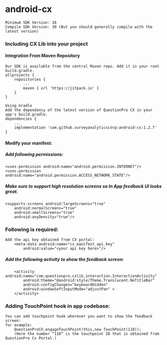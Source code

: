 # android-cx
	Minimum SDK Version: 16
	Compile SDK Version: 30 (But you should generally compile with the latest version)

### Including CX Lib into your project

#### Integration From Maven Repository
	Our SDK is available from the central Maven repo. Add it in your root build.gradle.
	allprojects {
		repositories {
			...
			maven { url 'https://jitpack.io' }
		}
	}

	Using Gradle
	Add the dependancy of the latest version of QuestionPro CX in your app's build.gradle. 
	dependencies {
		...
		implementation 'com.github.surveyanalyticscorp:android-cx:1.2.7'
	}


#### Modify your manifest: 

##### Add following permissions:
  	<uses-permission android:name="android.permission.INTERNET"/>
  	<uses-permission android:name="android.permission.ACCESS_NETWORK_STATE"/>


##### Make sure to support high resolution screens so In App feedback UI looks great. 
  	<supports-screens android:largeScreens="true" 
  		android:normalScreens="true"
  		android:smallScreens="true"
		android:anyDensity="true"/>

	
### Following is required:
	Add the api key obtained from CX portal:
		<meta-data android:name="cx_manifest_api_key"
   			android:value="<your api key here>"/>

##### Add the following activity to show the feedback screen:
		<activity android:name="com.questionpro.cxlib.interaction.InteractionActivity"
  	 		android:theme="@android:style/Theme.Translucent.NoTitleBar"
  	 		android:configChanges="keyboardHidden"
   			android:windowSoftInputMode="adjustPan" >
		</activity>

### Adding TouchPoint hook in app codebase:
	You can add touchpoint hook wherever you want to show the feedback screen:
	for example:
		QuestionProCX.engageTouchPoint(this,new TouchPoint(110));
		(Here the number “110” is the touchpoint ID that is obtained from QuestionPro Cx Portal.)



